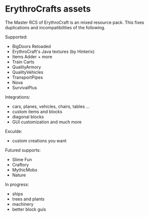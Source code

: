 # ErythroCrafts assets

The Master RCS of ErythroCraft is an mixed resource pack.
This fixes duplications and incompatibilities of the following.

Supported:

- BigDoors Reloaded
- ErythroCraft's Java textures (by Hinterix)
- Items Adder + more
- Train Carts
- QualityArmory
- QualityVehicles
- TransportPipes
- Nova
- SurvivalPlus

Integrations:
- cars, planes, vehicles, chairs, tables ...
- custom items and blocks
- diagonal blocks
- GUI customization
and much more

Exculde:
- custom creations you want

Futured supports:
- Slime Fun
- Craftory
- MythicMobs
- Nature

In progress:
- ships
- trees and plants
- machinery
- better block guis
